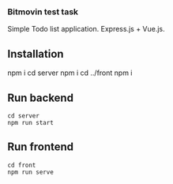 ### Bitmovin test task

Simple Todo list application. Express.js + Vue.js.

## Installation
npm i
cd server
npm i
cd ../front
npm i

## Run backend 
```
cd server
npm run start

```

## Run frontend 
```
cd front
npm run serve

```
